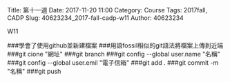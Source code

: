 Title:  第十一週
Date: 2017-11-20 11:00
Category: Course
Tags: 2017fall, CADP
Slug: 40623234_2017-fall-cadp-w11
Author: 40623234

W11

<!-- PELICAN_END_SUMMARY -->

###學會了使用github並新建檔案
###用語fossil相似的git語法將檔案上傳到近端
###git cione "網址"
###git branch
###git config --global user.name "名稱"
###git config --global user.emil "電子信箱"
###git add .
###git commit -m "名稱"
###git push
